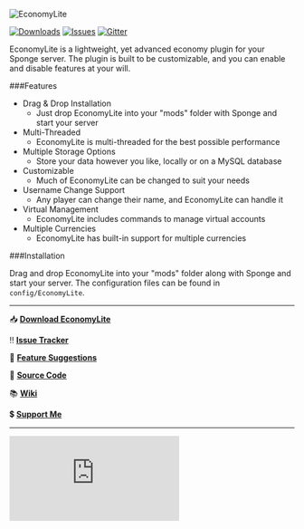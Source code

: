 ![EconomyLite](http://i.imgur.com/MsuOo9w.png)

[![Downloads](https://img.shields.io/github/downloads/flibio/economylite/total.svg?style=flat-square)](https://github.com/Flibio/EconomyLite/releases)
[![Issues](https://img.shields.io/github/issues/flibio/economylite.svg?style=flat-square)](http://www.github.com/Flibio/EconomyLite/issues/)
[![Gitter](https://img.shields.io/badge/chat-on_gitter-3F51B5.svg?style=flat-square)](https://gitter.im/Flibio/EconomyLite)

EconomyLite is a lightweight, yet advanced economy plugin for your Sponge server. The plugin is built to be customizable, and you can enable and disable features at your will.

###Features

- Drag & Drop Installation
  - Just drop EconomyLite into your "mods" folder with Sponge and start your server
- Multi-Threaded
  -  EconomyLite is multi-threaded for the best possible performance
- Multiple Storage Options
  - Store your data however you like, locally or on a MySQL database
- Customizable
  - Much of EconomyLite can be changed to suit your needs
- Username Change Support
  - Any player can change their name, and EconomyLite can handle it 
- Virtual Management
  - EconomyLite includes commands to manage virtual accounts
- Multiple Currencies
  - EconomyLite has built-in support for multiple currencies

###Installation

Drag and drop EconomyLite into your "mods" folder along with Sponge and start your server. The configuration files can be found in `config/EconomyLite`.

---

:inbox_tray: [**Download EconomyLite**][1]

:bangbang: [**Issue Tracker**][2]

:memo: [**Feature Suggestions**][3]

:wrench: [**Source Code**][4]

:books: [**Wiki**][5]

:heavy_dollar_sign: [**Support Me**][6]

---

![EconomyLite Statistics](http://flibio.net/economylite/stats_img.php)

[1]: https://github.com/Flibio/EconomyLite/releases
[2]: https://github.com/Flibio/EconomyLite/issues
[3]: https://github.com/Flibio/EconomyLite/issues
[4]: https://github.com/Flibio/EconomyLite
[5]: https://github.com/Flibio/EconomyLite/wiki
[6]: http://flibio.weebly.com/support-me.html
